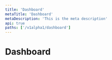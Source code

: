 ```yaml
---
title: 'Dashboard'
metaTitle: 'Dashboard'
metaDescription: 'This is the meta description'
api: true
paths: ['/v1alpha1/dashboard']
---
```


# Dashboard

